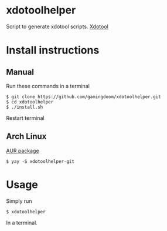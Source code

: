 # xdotoolhelper
Script to generate xdotool scripts. [Xdotool](https://github.com/jordansissel/xdotool)

# Install instructions
## Manual
Run these commands in a terminal
```
$ git clone https://github.com/gamingdoom/xdotoolhelper.git
$ cd xdotoolhelper
$ ./install.sh
```
Restart terminal
## Arch Linux
[AUR package](https://aur.archlinux.org/packages/xdotoolhelper-git/)
```
$ yay -S xdotoolhelper-git
```

# Usage
Simply run
```
$ xdotoolhelper
```
In a terminal.
